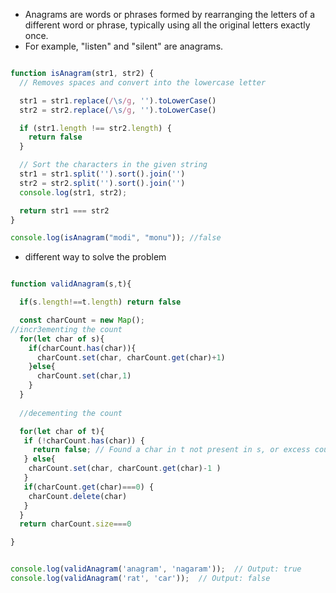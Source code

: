 
- Anagrams are words or phrases formed by rearranging the letters of a different word or phrase, typically using all the original letters exactly once. 
- For example, "listen" and "silent" are anagrams.


```js

function isAnagram(str1, str2) {
  // Removes spaces and convert into the lowercase letter

  str1 = str1.replace(/\s/g, '').toLowerCase()
  str2 = str2.replace(/\s/g, '').toLowerCase()

  if (str1.length !== str2.length) {
    return false
  }

  // Sort the characters in the given string
  str1 = str1.split('').sort().join('')
  str2 = str2.split('').sort().join('')
  console.log(str1, str2);

  return str1 === str2
}

console.log(isAnagram("modi", "monu")); //false
```

- different way to solve the problem

```js

function validAnagram(s,t){

  if(s.length!==t.length) return false

  const charCount = new Map();
//incr3ementing the count
  for(let char of s){
    if(charCount.has(char)){
      charCount.set(char, charCount.get(char)+1)
    }else{
      charCount.set(char,1)
    }
  }
 
  //decementing the count

  for(let char of t){
   if (!charCount.has(char)) {
     return false; // Found a char in t not present in s, or excess count
   } else{
    charCount.set(char, charCount.get(char)-1 )
   }
   if(charCount.get(char)===0) {
    charCount.delete(char)
   }
  }
  return charCount.size===0

}


console.log(validAnagram('anagram', 'nagaram'));  // Output: true
console.log(validAnagram('rat', 'car'));  // Output: false
```
